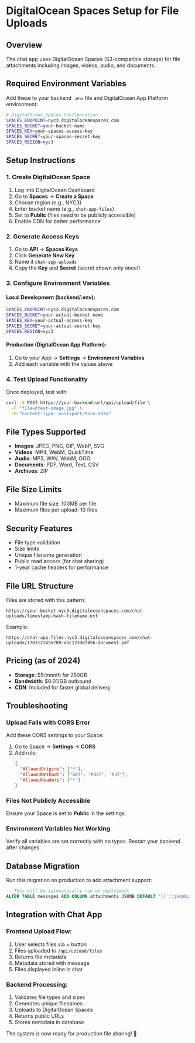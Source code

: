 # DigitalOcean Spaces Setup for File Uploads

## Overview
The chat app uses DigitalOcean Spaces (S3-compatible storage) for file attachments including images, videos, audio, and documents.

## Required Environment Variables

Add these to your backend `.env` file and DigitalOcean App Platform environment:

```bash
# DigitalOcean Spaces Configuration
SPACES_ENDPOINT=nyc3.digitaloceanspaces.com
SPACES_BUCKET=your-bucket-name
SPACES_KEY=your-spaces-access-key
SPACES_SECRET=your-spaces-secret-key
SPACES_REGION=nyc3
```

## Setup Instructions

### 1. Create DigitalOcean Space
1. Log into DigitalOcean Dashboard
2. Go to **Spaces** → **Create a Space**
3. Choose region (e.g., NYC3)
4. Enter bucket name (e.g., `chat-app-files`)
5. Set to **Public** (files need to be publicly accessible)
6. Enable CDN for better performance

### 2. Generate Access Keys
1. Go to **API** → **Spaces Keys**
2. Click **Generate New Key**
3. Name it `chat-app-uploads`
4. Copy the **Key** and **Secret** (secret shown only once!)

### 3. Configure Environment Variables

#### Local Development (backend/.env):
```bash
SPACES_ENDPOINT=nyc3.digitaloceanspaces.com
SPACES_BUCKET=your-actual-bucket-name
SPACES_KEY=your-actual-access-key
SPACES_SECRET=your-actual-secret-key
SPACES_REGION=nyc3
```

#### Production (DigitalOcean App Platform):
1. Go to your App → **Settings** → **Environment Variables**
2. Add each variable with the values above

### 4. Test Upload Functionality
Once deployed, test with:
```bash
curl -X POST https://your-backend-url/api/upload/file \
  -F "file=@test-image.jpg" \
  -H "Content-Type: multipart/form-data"
```

## File Types Supported
- **Images**: JPEG, PNG, GIF, WebP, SVG
- **Videos**: MP4, WebM, QuickTime
- **Audio**: MP3, WAV, WebM, OGG
- **Documents**: PDF, Word, Text, CSV
- **Archives**: ZIP

## File Size Limits
- Maximum file size: 100MB per file
- Maximum files per upload: 10 files

## Security Features
- File type validation
- Size limits
- Unique filename generation
- Public read access (for chat sharing)
- 1-year cache headers for performance

## File URL Structure
Files are stored with this pattern:
```
https://your-bucket.nyc3.digitaloceanspaces.com/chat-uploads/timestamp-hash-filename.ext
```

Example:
```
https://chat-app-files.nyc3.digitaloceanspaces.com/chat-uploads/1703123456789-abc123def456-document.pdf
```

## Pricing (as of 2024)
- **Storage**: $5/month for 250GB
- **Bandwidth**: $0.01/GB outbound
- **CDN**: Included for faster global delivery

## Troubleshooting

### Upload Fails with CORS Error
Add these CORS settings to your Space:
1. Go to Space → **Settings** → **CORS**
2. Add rule:
   ```json
   {
     "AllowedOrigins": ["*"],
     "AllowedMethods": ["GET", "POST", "PUT"],
     "AllowedHeaders": ["*"]
   }
   ```

### Files Not Publicly Accessible
Ensure your Space is set to **Public** in the settings.

### Environment Variables Not Working
Verify all variables are set correctly with no typos. Restart your backend after changes.

## Database Migration
Run this migration on production to add attachment support:
```sql
-- This will be automatically run on deployment
ALTER TABLE messages ADD COLUMN attachments JSONB DEFAULT '[]'::jsonb;
```

## Integration with Chat App

### Frontend Upload Flow:
1. User selects files via + button
2. Files uploaded to `/api/upload/files`
3. Returns file metadata
4. Metadata stored with message
5. Files displayed inline in chat

### Backend Processing:
1. Validates file types and sizes
2. Generates unique filenames
3. Uploads to DigitalOcean Spaces
4. Returns public URLs
5. Stores metadata in database

The system is now ready for production file sharing! 🚀
